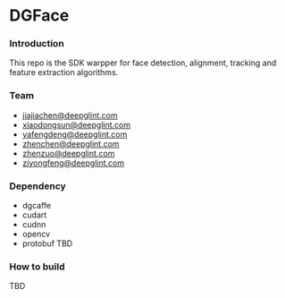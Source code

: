 # DGFace 

### Introduction
This repo is the SDK warpper for face detection, alignment, tracking and feature extraction algorithms.

### Team

- jiajiachen@deepglint.com
- xiaodongsun@deepglint.com
- yafengdeng@deepglint.com
- zhenchen@deepglint.com
- zhenzuo@deepglint.com
- ziyongfeng@deepglint.com

### Dependency

- dgcaffe
- cudart
- cudnn
- opencv
- protobuf
TBD

### How to build

TBD

